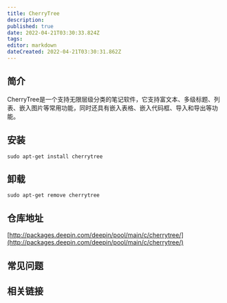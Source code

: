 ```yaml
---
title: CherryTree
description: 
published: true
date: 2022-04-21T03:30:33.824Z
tags: 
editor: markdown
dateCreated: 2022-04-21T03:30:31.862Z
---
```


## 简介

CherryTree是一个支持无限层级分类的笔记软件，它支持富文本、多级标题、列表、嵌入图片等常用功能，同时还具有嵌入表格、嵌入代码框、导入和导出等功能。

## 安装

`sudo apt-get install cherrytree`

## 卸载

`sudo apt-get remove cherrytree`

## 仓库地址

[http://packages.deepin.com/deepin/pool/main/c/cherrytree/](http://packages.deepin.com/deepin/pool/main/c/cherrytree/)


## 常见问题


## 相关链接